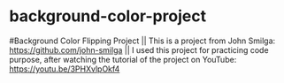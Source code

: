 # background-color-project
#Background Color Flipping Project
|| This is a project from John Smilga: https://github.com/john-smilga ||
I used this project for practicing code purpose, after watching the tutorial of the project on YouTube: https://youtu.be/3PHXvlpOkf4
